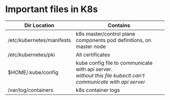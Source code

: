 # Important files in K8s
Dir Location | Contains
------------- | --------
/etc/kubernetes/manifests |  k8s master/control plane components pod definitions, on master node
/etc/kubernetes/pki | All certificates
$HOME/.kube/config | kube config file to communicate with api server.<br/> *without this file kubectl can't communicate with api server*  
/var/log/containers | k8s container logs
